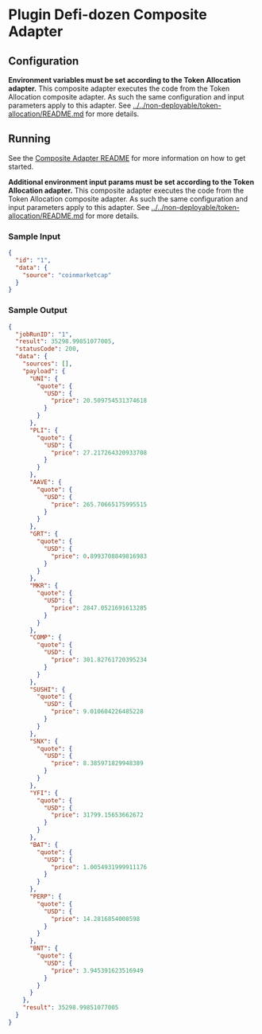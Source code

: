 # Plugin Defi-dozen Composite Adapter

## Configuration

**Environment variables must be set according to the Token Allocation adapter.**
This composite adapter executes the code from the Token Allocation composite adapter. As such the same configuration and input parameters apply to this adapter. See [../../non-deployable/token-allocation/README.md](../../non-deployable/token-allocation/README.md) for more details.

## Running

See the [Composite Adapter README](../README.md) for more information on how to get started.

**Additional environment input params must be set according to the Token Allocation adapter.**
This composite adapter executes the code from the Token Allocation composite adapter. As such the same configuration and input parameters apply to this adapter. See [../../non-deployable/token-allocation/README.md](../../non-deployable/token-allocation/README.md) for more details.

### Sample Input

```json
{
  "id": "1",
  "data": {
    "source": "coinmarketcap"
  }
}
```

### Sample Output

```json
{
  "jobRunID": "1",
  "result": 35298.99851077005,
  "statusCode": 200,
  "data": {
    "sources": [],
    "payload": {
      "UNI": {
        "quote": {
          "USD": {
            "price": 20.509754531374618
          }
        }
      },
      "PLI": {
        "quote": {
          "USD": {
            "price": 27.217264320933708
          }
        }
      },
      "AAVE": {
        "quote": {
          "USD": {
            "price": 265.70665175995515
          }
        }
      },
      "GRT": {
        "quote": {
          "USD": {
            "price": 0.8993708849816983
          }
        }
      },
      "MKR": {
        "quote": {
          "USD": {
            "price": 2847.0521691613285
          }
        }
      },
      "COMP": {
        "quote": {
          "USD": {
            "price": 301.82761720395234
          }
        }
      },
      "SUSHI": {
        "quote": {
          "USD": {
            "price": 9.010604226485228
          }
        }
      },
      "SNX": {
        "quote": {
          "USD": {
            "price": 8.385971829948389
          }
        }
      },
      "YFI": {
        "quote": {
          "USD": {
            "price": 31799.15653662672
          }
        }
      },
      "BAT": {
        "quote": {
          "USD": {
            "price": 1.0054931999911176
          }
        }
      },
      "PERP": {
        "quote": {
          "USD": {
            "price": 14.2816854008598
          }
        }
      },
      "BNT": {
        "quote": {
          "USD": {
            "price": 3.945391623516949
          }
        }
      }
    },
    "result": 35298.99851077005
  }
}
```
